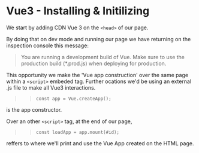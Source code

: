 # Vue3 - Installing & Initilizing

We start by adding CDN Vue 3 on the `<head>` of our page.

By doing that on dev mode and running our page we have returning on the inspection console this message:
>You are running a development build of Vue.
Make sure to use the production build (*.prod.js) when deploying for production.

This opportunity we make the 'Vue app construction' over the same page within a `<script>` embeded tag.
Further ocations we'd be using an external .js file to make all Vue3 interactions.

>> `const app = Vue.createApp();`

is the app constructor.

Over an other `<script>` tag, at the end of our page,

>> `const loadApp = app.mount(#id);`

reffers to where we'll print and use the Vue App created on the HTML page.
